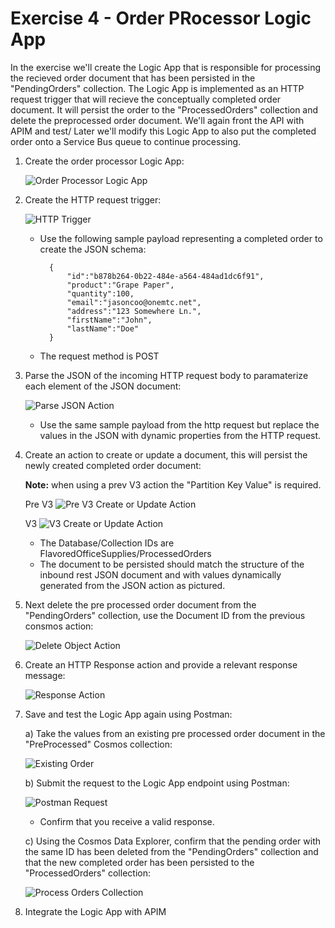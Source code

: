 # Exercise 4 - Order PRocessor Logic App

In the exercise we'll create the Logic App that is responsible for processing the recieved order document that has been persisted in the "PendingOrders" collection.  The Logic App is implemented as an HTTP request trigger that will recieve the conceptually completed order document.  It will persist the order to the "ProcessedOrders" collection and delete the preprocessed order document.  We'll again front the API with APIM and test/ Later we'll modify this Logic App to also put the completed order onto a Service Bus queue to continue processing.

1) Create the order processor Logic App:

    ![Order Processor Logic App](./media/ex4/la2_op.png)

2) Create the HTTP request trigger:

    ![HTTP Trigger](./media/ex4/la2_op_httpreq.png)

    - Use the following sample payload representing a completed order to create the JSON schema:

            {
                "id":"b878b264-0b22-484e-a564-484ad1dc6f91",
                "product":"Grape Paper",
                "quantity":100,
                "email":"jasoncoo@onemtc.net",
                "address":"123 Somewhere Ln.",
                "firstName":"John",
                "lastName":"Doe"
            }

        
    - The request method is POST

3) Parse the JSON of the incoming HTTP request body to paramaterize each element of the JSON document:

    ![Parse JSON Action](./media/ex4/la2_op_pjson.png)

    - Use the same sample payload from the http request but replace the values in the JSON with dynamic properties from the HTTP request.

4) Create an action to create or update a document, this will persist the newly created completed order document:

    **Note:** when using a prev V3 action the "Partition Key Value" is required.

    Pre V3
    ![Pre V3 Create or Update Action](./media/ex4/la2_op_cdb.png)

    V3
    ![V3 Create or Update Action](./media/ex4/la2_op_cdbv3.png)

    - The Database/Collection IDs are FlavoredOfficeSupplies/ProcessedOrders
    - The document to be persisted should match the structure of the inbound rest JSON document and with values dynamically generated from the JSON action as pictured.
    

5) Next delete the pre processed order document from the "PendingOrders" collection, use the Document ID from the previous consmos action:

    ![Delete Object Action](./media/ex4/la2_op_cdbdel.png)


6) Create an HTTP Response action and provide a relevant response message:

    ![Response Action](./media/ex4/la2_op_res.png)

7) Save and test the Logic App again using Postman:

    a) Take the values from an existing pre processed order document in the "PreProcessed" Cosmos collection:  
    
    ![Existing Order](./media/ex4/la2_op_test1.png)

    b) Submit the request to the Logic App endpoint using Postman:

    ![Postman Request](./media/ex4/la2_op_test2.png)

    - Confirm that you receive a valid response.

    c) Using the Cosmos Data Explorer, confirm that the pending order with the same ID has been deleted from the "PendingOrders" collection and that the new completed order has been persisted to the "ProcessedOrders" collection:

    ![Process Orders Collection](./media/ex4/la2_op_test3.png)

8) Integrate the Logic App with APIM
